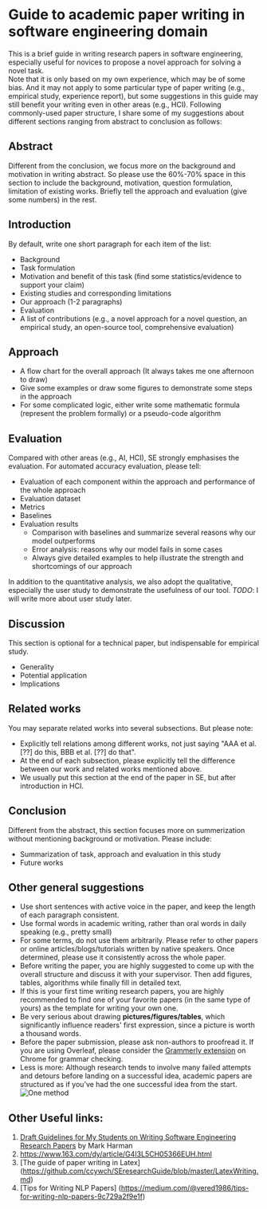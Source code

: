 # Guide to academic paper writing in software engineering domain

This is a brief guide in writing research papers in software engineering, especially useful for novices to propose a novel approach for solving a novel task.  
Note that it is only based on my own experience, which may be of some bias.
And it may not apply to some particular type of paper writing (e.g., empirical study, experience report), but some suggestions in this guide may still benefit your writing even in other areas (e.g., HCI).
Following commonly-used paper structure, I share some of my suggestions about different sections ranging from abstract to conclusion as follows:


## Abstract
Different from the conclusion, we focus more on the background and motivation in writing abstract.
So please use the 60%-70% space in this section to include the background, motivation, question formulation, limitation of existing works.
Briefly tell the approach and evaluation (give some numbers) in the rest.

## Introduction
By default, write one short paragraph for each item of the list:
* Background
* Task formulation
* Motivation and benefit of this task (find some statistics/evidence to support your claim)
* Existing studies and corresponding limitations
* Our approach (1-2 paragraphs)
* Evaluation
* A list of contributions (e.g., a novel approach for a novel question, an empirical study, an open-source tool, comprehensive evaluation)

## Approach
* A flow chart for the overall approach (It always takes me one afternoon to draw)
* Give some examples or draw some figures to demonstrate some steps in the approach 
* For some complicated logic, either write some mathematic formula (represent the problem formally) or a pseudo-code algorithm

## Evaluation
Compared with other areas (e.g., AI, HCI), SE strongly emphasises the evaluation.
For automated accuracy evaluation, please tell:
- Evaluation of each component within the approach and performance of the whole approach
- Evaluation dataset
- Metrics
- Baselines 
- Evaluation results
  - Comparison with baselines and summarize several reasons why our model outperforms
  - Error analysis: reasons why our model fails in some cases
  - Always give detailed examples to help illustrate the strength and shortcomings of our approach

In addition to the quantitative analysis, we also adopt the qualitative, especially the user study to demonstrate the usefulness of our tool.
*TODO*: I will write more about user study later.

## Discussion
This section is optional for a technical paper, but indispensable for empirical study.
* Generality
* Potential application
* Implications

## Related works
You may separate related works into several subsections.
But please note:
* Explicitly tell relations among different works, not just saying "AAA et al. \[??\] do this, BBB et al. \[??\] do that".
* At the end of each subsection, please explicitly tell the difference between our work and related works mentioned above.
* We usually put this section at the end of the paper in SE, but after introduction in HCI.

## Conclusion
Different from the abstract, this section focuses more on summerization without mentioning background or motivation.
Please include:
* Summarization of task, approach and evaluation in this study
* Future works 

## Other general suggestions
* Use short sentences with active voice in the paper, and keep the length of each paragraph consistent.
* Use formal words in academic writing, rather than oral words in daily speaking (e.g., pretty small)
* For some terms, do not use them arbitrarily. Please refer to other papers or online articles/blogs/tutorials written by native speakers. Once determined, please use it consistently across the whole paper.
* Before writing the paper, you are highly suggested to come up with the overall structure and discuss it with your supervisor. Then add figures, tables, algorithms while finally fill in detailed text.
* If this is your first time writing research papers, you are highly recommended to find one of your favorite papers (in the same type of yours) as the template for writing your own one.
* Be very serious about drawing **pictures/figures/tables**, which significantly influence readers' first expression, since a picture is worth a thousand words. 
* Before the paper submission, please ask non-authors to proofread it. If you are using Overleaf, please consider the [Grammerly extension](https://chrome.google.com/webstore/detail/overleaf-textarea/iejmieihafhhmjpoblelhbpdgchbckil?hl=en) on Chrome for grammar checking.
* Less is more: Although research tends to involve many failed attempts and detours before landing on a successful idea, academic papers are structured as if you’ve had the one successful idea from the start.
![One method](https://miro.medium.com/v2/resize:fit:1224/format:webp/1*ZLyx48sfoWr1sho1Bd6L9g.jpeg)


## Other Useful links:
1. [Draft Guidelines for My Students on Writing Software Engineering Research Papers](https://cragkhit.github.io/files/harman-writing-advice.pdf) by Mark Harman
2. https://www.163.com/dy/article/G4I3L5CH05366EUH.html
3. [The guide of paper writing in Latex] (https://github.com/ccywch/SEresearchGuide/blob/master/LatexWriting.md)
4. [Tips for Writing NLP Papers] (https://medium.com/@vered1986/tips-for-writing-nlp-papers-9c729a2f9e1f)
